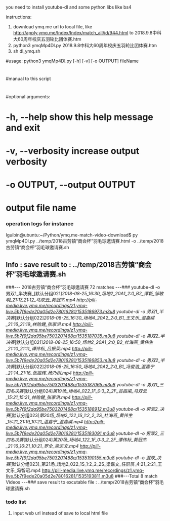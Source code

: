 # 

you need to install youtube-dl and some python libs like bs4

instructions:
1. download ymq.me url to local file, like http://apply.ymq.me/Index/Index/match_all/id/944.html to 2018.9.8中科大60周年校庆五羽轮比团体赛.htm
2. python3 ymqMp4Dl.py 2018.9.8中科大60周年校庆五羽轮比团体赛.htm
3. sh dl_ymq.sh

#usage: python3 ymqMp4Dl.py [-h] [-v] [-o OUTPUT] fileName
#
#manual to this script
#
#optional arguments:
#  -h, --help            show this help message and exit
#  -v, --verbosity       increase output verbosity
#  -o OUTPUT, --output OUTPUT
#                        output file name

### operation logs for instance ###
lguibin@ubuntu:~/Python/ymq.me-match-video-download$ py ymqMp4Dl.py ../temp/2018古劳镇“商会杯”羽毛球邀请赛.html -o ../temp/2018古劳镇“商会杯”羽毛球邀请赛.sh
## Info : save result to :  ../temp/2018古劳镇“商会杯”羽毛球邀请赛.sh
###--- 2018古劳镇“商会杯”羽毛球邀请赛 72 matches ---###
youtube-dl -o 男双1_半决赛_[默认分组021]_2018-08-25_16:30_场地2_20A1_2:0_B2_谭新_邹敏明_21:17_21:12_马双云_黄冠杰.mp4 http://pili-media.live.ymq.me/recordings/z1.ymq-live.5b7f9ede20a05d2e78016281/1535186973.m3u8
youtube-dl -o 男双1_半决赛_[默认分组022]_2018-08-25_16:30_场地4_20A2_2:0_B1_王文乐_温嘉祺_21:16_21:19_林贻健_张家洪.mp4 http://pili-media.live.ymq.me/recordings/z1.ymq-live.5b7f9f2da95be7503201468a/1535187035.m3u8
youtube-dl -o 男双2_半决赛_[默认分组021]_2018-08-25_16:50_场地2_20A1_2:0_B2_杜海燕_黄伟生_21:10_21:11_谭伟标_吕振梁.mp4 http://pili-media.live.ymq.me/recordings/z1.ymq-live.5b7f9ede20a05d2e78016281/1535186853.m3u8
youtube-dl -o 男双2_半决赛_[默认分组022]_2018-08-25_16:50_场地4_20A2_2:0_B1_冯俊浩_温嘉宁_21:14_21:16_张振辉_杨乃树.mp4 http://pili-media.live.ymq.me/recordings/z1.ymq-live.5b7f9f2da95be7503201468a/1535187065.m3u8
youtube-dl -o 男双1_三四名决赛_[默认分组024]_第19场_场地4_022_1F_0:3_2_2F_吕振梁_马双云_15:21_15:21_林贻健_张家洪.mp4 http://pili-media.live.ymq.me/recordings/z1.ymq-live.5b7f9f2da95be7503201468a/1535188912.m3u8
youtube-dl -o 男双2_决赛_[默认分组023]_第20场_场地2_122_1S_1:2_2_2S_杜海燕_黄伟生_15:21_21:19_10:21_温嘉宁_温嘉祺.mp4 http://pili-media.live.ymq.me/recordings/z1.ymq-live.5b7f9ede20a05d2e78016281/1535193091.m3u8
youtube-dl -o 男双2_三四名决赛_[默认分组024]_第20场_场地4_122_1F_0:3_2_2F_谭伟标_黄冠杰_21:16_16:21_10:21_罗全_梁志文.mp4 http://pili-media.live.ymq.me/recordings/z1.ymq-live.5b7f9f2da95be7503201468a/1535190155.m3u8
youtube-dl -o 混双_决赛_[默认分组023]_第21场_场地2_022_1S_1:2_2_2S_梁嘉文_任屏屏_4:21_2:21_王文乐_冯智昭.mp4 http://pili-media.live.ymq.me/recordings/z1.ymq-live.5b7f9ede20a05d2e78016281/1535193811.m3u8
###---Total 8 match Videos ---###
save result to excutable file : ../temp/2018古劳镇“商会杯”羽毛球邀请赛.sh


### todo list ###
1. input web url instead of save to local html file


